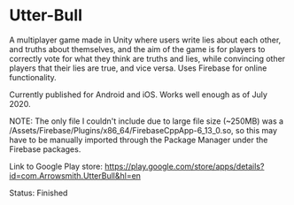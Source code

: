 # Utter-Bull

A multiplayer game made in Unity where users write lies about each other, and truths about themselves, and the aim of the game is for players to correctly vote for what they think are truths and lies, while convincing other players that their lies are true, and vice versa. Uses Firebase for online functionality. 

Currently published for Android and iOS. Works well enough as of July 2020.

NOTE: The only file I couldn't include due to large file size (~250MB) was a /Assets/Firebase/Plugins/x86_64/FirebaseCppApp-6_13_0.so, so this may have to be manually imported through the Package Manager under the Firebase packages.

Link to Google Play store: https://play.google.com/store/apps/details?id=com.Arrowsmith.UtterBull&hl=en

Status: Finished
